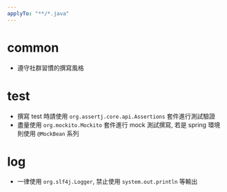 ```yaml
---
applyTo: "**/*.java"
---
```


# common

- 遵守社群習慣的撰寫風格

# test

- 撰寫 test 時請使用 `org.assertj.core.api.Assertions` 套件進行測試驗證
- 盡量使用 `org.mockito.Mockito` 套件進行 mock 測試撰寫, 若是 spring 環境則使用 `@MockBean` 系列

# log

- 一律使用 `org.slf4j.Logger`, 禁止使用 `system.out.println` 等輸出
